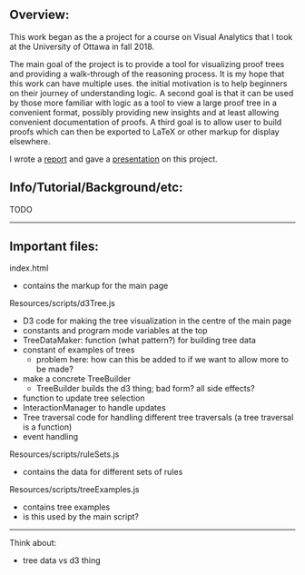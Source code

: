 Overview:
---

This work began as the a project for a course on Visual Analytics that I took at the University of Ottawa in fall 2018.

The main goal of the project is to provide a tool for visualizing proof trees and providing a walk-through of the reasoning process. It is my hope that this work can have multiple uses. the initial motivation is to help beginners on their journey of understanding logic. A second goal is that it can be used by those more familiar with logic as a tool to view a large proof tree in a convenient format, possibly providing new insights and at least allowing convenient documentation of proofs. A third goal is to allow user to build proofs which can then be exported to LaTeX or other markup for display elsewhere.

I wrote a [report](http://chelsea.lol/Resources/COMP5209_BattellC_report.pdf) and gave a [presentation](http://chelsea.lol/Resources/VA_presentation_final.pdf) on this project.


Info/Tutorial/Background/etc:
---

TODO

---

Important files:
---

index.html

- contains the markup for the main page

Resources/scripts/d3Tree.js

- D3 code for making the tree visualization in the centre of the main page
- constants and program mode variables at the top
- TreeDataMaker: function (what pattern?) for building tree data
- constant of examples of trees
  * problem here: how can this be added to if we want to allow more to be made?
- make a concrete TreeBuilder
  * TreeBuilder builds the d3 thing; bad form? all side effects?
- function to update tree selection
- InteractionManager to handle updates
- Tree traversal code for handling different tree traversals (a tree traversal is a function)
- event handling

Resources/scripts/ruleSets.js

- contains the data for different sets of rules

Resources/scripts/treeExamples.js

- contains tree examples
- is this used by the main script?

---


Think about:

- tree data vs d3 thing